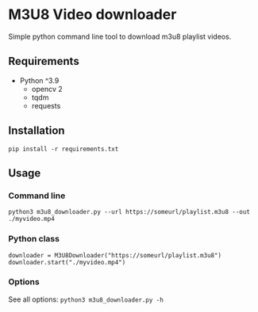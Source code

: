 # M3U8 Video downloader

Simple python command line tool to download m3u8 playlist videos.


## Requirements 

- Python ^3.9
    - opencv 2
    - tqdm
    - requests

## Installation

`pip install -r requirements.txt`


## Usage

### Command line
```
python3 m3u8_downloader.py --url https://someurl/playlist.m3u8 --out ./myvideo.mp4
```

### Python class
```python3
downloader = M3U8Downloader("https://someurl/playlist.m3u8")
downloader.start("./myvideo.mp4")
```

### Options

See all options:
`python3 m3u8_downloader.py -h`
